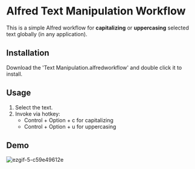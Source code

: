 # Alfred Text Manipulation Workflow

This is a simple Alfred workflow for **capitalizing** or **uppercasing** selected text globally (in any application).

## Installation
Download the 'Text Manipulation.alfredworkflow' and double click it to install.

## Usage
1. Select the text.
2. Invoke via hotkey:
   - Control + Option + c for capitalizing
   - Control + Option + u for uppercasing

## Demo
![ezgif-5-c59e49612e](https://user-images.githubusercontent.com/8054939/206187979-bf607c9d-3333-40b6-83f4-5a5682ca25e2.gif)
